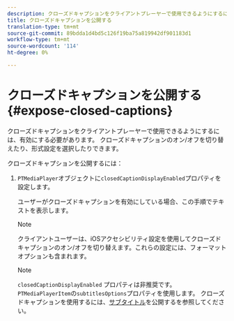 ```yaml
---
description: クローズドキャプションをクライアントプレーヤーで使用できるようにするには、有効にする必要があります。 クローズドキャプションのオン/オフを切り替えたり、形式設定を選択したりできます。
title: クローズドキャプションを公開する
translation-type: tm+mt
source-git-commit: 89bdda1d4bd5c126f19ba75a819942df901183d1
workflow-type: tm+mt
source-wordcount: '114'
ht-degree: 0%

---
```



# クローズドキャプションを公開する{#expose-closed-captions}

クローズドキャプションをクライアントプレーヤーで使用できるようにするには、有効にする必要があります。 クローズドキャプションのオン/オフを切り替えたり、形式設定を選択したりできます。

クローズドキャプションを公開するには：

1. `PTMediaPlayer`オブジェクトに`closedCaptionDisplayEnabled`プロパティを設定します。

   ユーザーがクローズドキャプションを有効にしている場合、この手順でテキストを表示します。

   >[!NOTE]
   >
   >クライアントユーザーは、iOSアクセシビリティ設定を使用してクローズドキャプションのオン/オフを切り替えます。これらの設定には、フォーマットオプションも含まれます。

   >[!NOTE]
   >
   >`closedCaptionDisplayEnabled` プロパティは非推奨です。`PTMediaPlayerItem`の`subtitlesOptions`プロパティを使用します。 クローズドキャプションを使用するには、[サブタイトル](../../tvsdk-1.4-for-ios/c-psdk-ios-1.4-closed-captioning-and-subtitles-ios/t-psdk-ios-1.4-subtitles-exposing-ios.md)を公開するを参照してください。